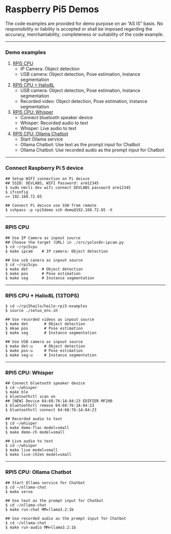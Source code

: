# Raspberry Pi5 Demos

The code examples are provided for demo purpose on an “AS IS” basis. No responsibility or liability is accepted or shall be imposed regarding the accuracy, merchantability, completeness or suitability of the code example. 

---
### Demo examples
1. [RPI5 CPU](https://github.com/heslabs/rpi5ai/edit/main/demos.md#rpi5-cpu)
    * IP Camera: Object detection
    * USB camera: Object detection, Pose estimation, Instance segmentation
3. [RPI5 CPU + Halio8L](https://github.com/heslabs/rpi5ai/edit/main/demos.md#rpi5-cpu--halio8l-13tops)
    * USB camera: Object detection, Pose estimation, Instance segmentation
    * Recorded video: Object detection, Pose estimation, Instance segmentation
5. [RPI5 CPU: Whisper](https://github.com/heslabs/rpi5ai/edit/main/demos.md#rpi5-cpu-whisper)
    * Connect bluetooth speaker device
    * Whisper: Recorded audio to text
    * Whisper: Live audio to text
7. [RPI5 CPU: Ollama Chatbot](https://github.com/heslabs/rpi5ai/edit/main/demos.md#rpi5-cpu-ollama-chatbot)
    * Start Ollama service
    * Ollama Chatbot: Use text as the prompt input for Chatbot
    * Ollama Chatbot: Use recorded audio as the prompt input for Chatbot

---
### Connect Raspberry Pi 5 device

```
## Setup WIFI connection on Pi deivce
## SSID: DEVLABS, WIFI Password: arm12345
$ sudo nmcli dev wifi connect DEVLABS password arm12345
$ ifconfig
=> 192.168.72.65 
```

```
## Connect Pi deivce use SSH from remote
$ sshpass -p rpi5demo ssh demo@192.168.72.65 -X
```

---
### RPI5 CPU

```
## Use IP Camera as inpout source
## Choose the target (URL) in ./src/yolov8n-ipcam.py
$ cd ~/rpi5cpu
$ make ipcam    # IP camera: Object detection
```

```
## Use usb canera as inpout source
$ cd ~/rpi5cpu
$ make det      # Object detection
$ make pos      # Pose estimation
$ make seg      # Instance segmentation
```

---
### RPI5 CPU + Halio8L (13TOPS)

```
$ cd ~/rpi5hailo/hailo-rpi5-examples
$ source ./setuo_env.sh

## Use recorded videos as inpout source
$ make det       # Object detection
$ mkae pos       # Pose estimation
$ make seg       # Instance segmentation

## Use USB camera as inpout source
$ make det-u     # Object detection
$ make pos-u     # Pose estimation
$ make seg-u     # Instance segmentation
```

---
### RPI5 CPU: Whisper

```
## Connect bluetooth speaker device
$ cd ~/whisper
$ make ble
$ bluetoothctl scan on
## [NEW] Device 64:68:76:1A:84:23 EDIFIER MF200
$ bluetoothctl remove 64:68:76:1A:84:23
$ bluetoothctl connect 64:68:76:1A:84:23
```

```
## Recorded audio to text
$ cd ~/whisper
$ make demo-flac model=small
$ make demo-ch model=small
```

```
## Live audio to text
$ cd ~/whisper
$ make live model=small
$ make live-ch2en model=small
```

---
### RPI5 CPU: Ollama Chatbot

```
## Start Ollama service for Chatbot
$ cd ~/ollama-chat
$ make serve
```

```
## Use text as the prompt input for Chatbot
$ cd ~/ollama-chat
$ make run-chat MM=llama3.2:1b
```

```
## Use recorded audio as the prompt input for Chatbot
$ cd ~/ollama-chat
$ make run-audio MM=llama3.2:1b
```

